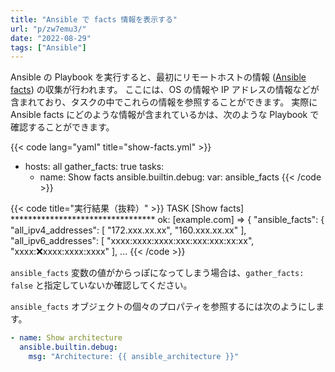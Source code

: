 ```yaml
---
title: "Ansible で facts 情報を表示する"
url: "p/zw7emu3/"
date: "2022-08-29"
tags: ["Ansible"]
---
```


Ansible の Playbook を実行すると、最初にリモートホストの情報 ([Ansible facts](https://docs.ansible.com/ansible/latest/user_guide/playbooks_vars_facts.html#vars-and-facts)) の収集が行われます。
ここには、OS の情報や IP アドレスの情報などが含まれており、タスクの中でこれらの情報を参照することができます。
実際に Ansible facts にどのような情報が含まれているかは、次のような Playbook で確認することができます。

{{< code lang="yaml" title="show-facts.yml" >}}
- hosts: all
  gather_facts: true
  tasks:
    - name: Show facts
      ansible.builtin.debug:
        var: ansible_facts
{{< /code >}}

{{< code title="実行結果（抜粋）" >}}
TASK [Show facts] *********************************
ok: [example.com] => {
    "ansible_facts": {
        "all_ipv4_addresses": [
            "172.xxx.xx.xx",
            "160.xxx.xx.xx"
        ],
        "all_ipv6_addresses": [
            "xxxx:xxxx:xxxx:xxx:xxx:xxx:xx:xx",
            "xxxx::x:xxxx:xxxx:xxxx"
        ],
        ...
{{< /code >}}

`ansible_facts` 変数の値がからっぽになってしまう場合は、`gather_facts: false` と指定していないか確認してください。

`ansible_facts` オブジェクトの個々のプロパティを参照するには次のようにします。

```yaml
- name: Show architecture
  ansible.builtin.debug:
    msg: "Architecture: {{ ansible_architecture }}"
```

